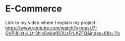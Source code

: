 # E-Commerce

Link to my video where I explain my project : 
https://www.youtube.com/watch?v=inesU7-GVPI&list=LLtr3hlx9wkaf6OUzFrLAZFQ&index=6&t=11s
